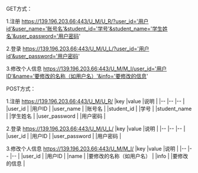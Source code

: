 GET方式：

1.注册
https://139.196.203.66:443/U_M/U_R/?user_id='用户id'&user_name='账号名'&student_id='学号'&student_name='学生姓名'&user_password='用户密码'           

2.登录
https://139.196.203.66:443/U_M/U_L/?user_id='用户id'&user_password='用户密码'

3.修改个人信息
https://139.196.203.66:443/U_M/M_I/user_id='用户ID'&name='要修改的名称（如用户名）'&info='要修改的信息'

POST方式：

1.注册
https://139.196.203.66:443/U_M/U_R/
|key                                |value             |说明                    |
|--	|--	|--	|
|user_id                        |                     |用户ID                 |
|user_name    |                     |账号名                  |
|student_id      |	            |学号	        |
|student_name     |	            |学生姓名	        |
|user_password |	            |用户密码	        |

2.登录
https://139.196.203.66:443/U_M/U_L/
|key                                |value             |说明                    |
|--	|--	|--	|
|user_id           |                     |用户ID                 |
|user_password           |                     |用户密码                 |

3.修改个人信息
https://139.196.203.66:443/U_M/M_I/
|key                                |value             |说明                    |
|--	|--	|--	|
|user_id           |                     |用户ID                 |
|name           |                     |要修改的名称（如用户名）                |
|info           |                     |要修改的信息                 |
